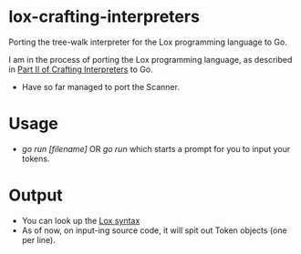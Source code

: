 # lox-crafting-interpreters
Porting the tree-walk interpreter for the Lox programming language to Go. 

I am in the process of porting the Lox programming language, as described in [Part II of Crafting Interpreters](https://craftinginterpreters.com/contents.html) to Go.

- Have so far managed to port the Scanner.

# Usage

- _go run [filename]_ OR _go run_ which starts a prompt for you to input your tokens.

# Output

- You can look up the [Lox syntax](https://craftinginterpreters.com/the-lox-language.html)
- As of now, on input-ing source code, it will spit out Token objects (one per line).
